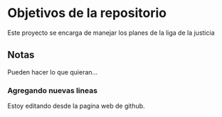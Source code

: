 # Objetivos de la repositorio

Este proyecto se encarga de manejar los planes de la liga de la justicia


## Notas
Pueden hacer lo que quieran...


### Agregando nuevas lineas
Estoy editando desde la pagina web de github.
